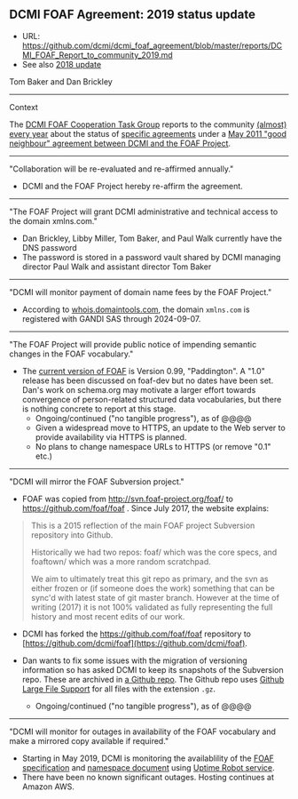 ## DCMI FOAF Agreement: 2019 status update

* URL: https://github.com/dcmi/dcmi_foaf_agreement/blob/master/reports/DCMI_FOAF_Report_to_community_2019.md
* See also [2018 update](https://github.com/dcmi/dcmi_foaf_agreement/blob/master/reports/DCMI_FOAF_Report_to_community_2018.md)


Tom Baker and Dan Brickley

----------------------------------------------------------------------
Context 

The [DCMI FOAF Cooperation Task Group](http://www.dublincore.org/collaborations/foaf/) reports to the community [(almost) every year](https://github.com/dcmi/dcmi_foaf_agreement/blob/master/reports/) about the status of [specific agreements](http://www.dublincore.org/collaborations/foaf/DCMI_FOAF_Cooperation/Specific_Agreements) under a [May 2011 "good neighbour" agreement between DCMI and the FOAF Project](http://www.dublincore.org/collaborations/foaf/good_neighbour_agreement/).

----------------------------------------------------------------------
"Collaboration will be re-evaluated and re-affirmed annually."

* DCMI and the FOAF Project hereby re-affirm the agreement.

----------------------------------------------------------------------
"The FOAF Project will grant DCMI administrative and technical access to the domain xmlns.com."

* Dan Brickley, Libby Miller, Tom Baker, and Paul Walk currently have the DNS password
* The password is stored in a password vault shared by DCMI managing director Paul Walk and assistant director Tom Baker

----------------------------------------------------------------------
"DCMI will monitor payment of domain name fees by the FOAF Project."

* According to [whois.domaintools.com](http://whois.domaintools.com/xmlns.com),
  the domain `xmlns.com` is registered with GANDI SAS through 2024-09-07.

----------------------------------------------------------------------
"The FOAF Project will provide public notice of impending semantic changes in the FOAF vocabulary."

* The [current version of FOAF](http://xmlns.com/foaf/spec/) is Version 0.99,
  "Paddington". A "1.0" release has been discussed on foaf-dev but no dates
  have been set.  Dan's work on schema.org may motivate a larger effort towards
  convergence of person-related structured data vocabularies, but there is
  nothing concrete to report at this stage.
  * Ongoing/continued ("no tangible progress"), as of @@@@
  * Given a widespread move to HTTPS, an update to the Web server to provide availability via HTTPS is planned.
   * No plans to change namespace URLs to HTTPS (or remove "0.1" etc.)

----------------------------------------------------------------------
"DCMI will mirror the FOAF Subversion project."

* FOAF was copied from http://svn.foaf-project.org/foaf/ to
  https://github.com/foaf/foaf .  Since July 2017, the website explains:

> This is a 2015 reflection of the main FOAF project Subversion repository into
> Github.
>
> Historically we had two repos: foaf/ which was the core specs, and foaftown/
> which was a more random scratchpad.
>
> We aim to ultimately treat this git repo as primary, and the svn as either
> frozen or (if someone does the work) something that can be sync'd with latest
> state of git master branch. However at the time of writing (2017) it is not
> 100% validated as fully representing the full history and most recent edits
> of our work.

* DCMI has forked the https://github.com/foaf/foaf repository to
  [https://github.com/dcmi/foaf](https://github.com/dcmi/foaf).

* Dan wants to fix some issues with the migration of versioning information so has asked DCMI to keep its snapshots of the Subversion repo.  These are archived in [a Github repo](https://github.com/dcmi/dcmi_foaf_agreement/tree/master/backups).  The Github repo uses [Github Large File Support](https://git-lfs.github.com) for all files with the extension `.gz`.
  * Ongoing/continued ("no tangible progress"), as of @@@@

----------------------------------------------------------------------
"DCMI will monitor for outages in availability of the FOAF vocabulary and make
a mirrored copy available if required."

* Starting in May 2019, DCMI is monitoring the availablility of the [FOAF specification](http://xmlns.com/foaf/spec/) and [namespace document](http://xmlns.com/foaf/0.1/) using [Uptime Robot service](https://stats.uptimerobot.com/mEWkmuXlB).
* There have been no known significant outages. Hosting continues at Amazon AWS.

